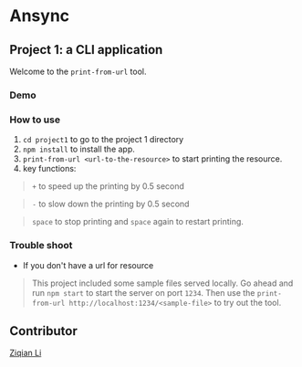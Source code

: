 # Ansync

## Project 1: a CLI application
Welcome to the `print-from-url` tool.

### Demo

### How to use
1. `cd project1` to go to the project 1 directory
2. `npm install` to install the app.
3. `print-from-url <url-to-the-resource>` to start printing the resource.
4. key functions:
> `+` to speed up the printing by 0.5 second

> `-` to slow down the printing by 0.5 second

> `space` to stop printing and `space` again to restart printing.

### Trouble shoot
- If you don't have a url for resource
> This project included some sample files served locally. Go ahead and run `npm start` to start the server on port `1234`. Then use the `print-from-url http://localhost:1234/<sample-file>` to try out the tool.

## Contributor
[Ziqian Li](https://github.com/zxl3269117)
